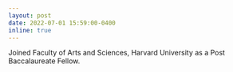 ```yaml
---
layout: post
date: 2022-07-01 15:59:00-0400
inline: true
---
```


Joined Faculty of Arts and Sciences, Harvard University as a Post Baccalaureate Fellow.
